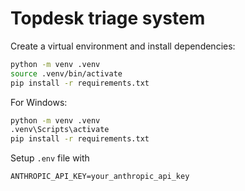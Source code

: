 # Topdesk triage system

Create a virtual environment and install dependencies:

```bash
python -m venv .venv
source .venv/bin/activate
pip install -r requirements.txt
```

For Windows:

```bash
python -m venv .venv
.venv\Scripts\activate
pip install -r requirements.txt
```


Setup `.env` file with

```
ANTHROPIC_API_KEY=your_anthropic_api_key
```
